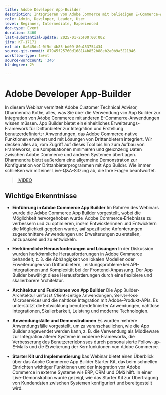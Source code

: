 ```yaml
---
title: Adobe Developer App-Builder
description: Integrieren von Adobe Commerce mit beliebigen E-Commerce-Anwendungen mithilfe von Expertenanleitungen und Live-Demonstrationen von App Builder
role: Admin, Developer, Leader, User
level: Beginner, Intermediate, Experienced
doc-type: Event
duration: 3460
last-substantial-update: 2025-01-25T00:00:00Z
jira: KT-17171
exl-id: 0a645dc1-0f5d-4b85-bd09-80a453754434
source-git-commit: 87945f25760d168144b852b88eb2a0b9a5021946
workflow-type: tm+mt
source-wordcount: '346'
ht-degree: 2%

---
```


# Adobe Developer App-Builder

In diesem Webinar vermittelt Adobe Customer Technical Advisor, Dharmendra Kothe, alles, was Sie über die Verwendung von App Builder zur Integration von Adobe Commerce mit anderen E-Commerce-Anwendungen wissen müssen. App Builder bietet ein einheitliches Erweiterungs-Framework für Drittanbieter zur Integration und Erstellung benutzerdefinierter Anwendungen, das Adobe Commerce-native Funktionen erweitert und mit Lösungen von Drittanbietern integriert. Wir decken alles ab, vom Zugriff auf dieses Tool bis hin zum Aufbau von Frameworks, die Komplikationen minimieren und gleichzeitig Daten zwischen Adobe Commerce und anderen Systemen übertragen. Dharmendra bietet außerdem eine allgemeine Demonstration zur Konfiguration von Drittanbieterprogrammen mit App Builder. Wie immer schließen wir mit einer Live-Q&amp;A-Sitzung ab, die Ihre Fragen beantwortet.

>[!VIDEO](https://video.tv.adobe.com/v/3443027/?learn=on&enablevpops)

## Wichtige Erkenntnisse

* **Einführung in Adobe Commerce App Builder** Im Rahmen des Webinars wurde die Adobe Commerce App Builder vorgestellt, wobei die Möglichkeit hervorgehoben wurde, Adobe Commerce-Erlebnisse zu verbessern und zu optimieren, indem Entwicklerinnen und Entwicklern die Möglichkeit gegeben wurde, auf spezifische Anforderungen zugeschnittene Anwendungen und Erweiterungen zu erstellen, anzupassen und zu entwickeln.

* **Herkömmliche Herausforderungen und Lösungen** In der Diskussion wurden herkömmliche Herausforderungen in Adobe Commerce behandelt, z. B. die Abhängigkeit von lokalen Modellen oder Erweiterungen von Drittanbietern, Leistungsprobleme bei API-Integrationen und Komplexität bei der Frontend-Anpassung. Der App Builder bewältigt diese Herausforderungen durch eine flexiblere und skalierbarere Architektur.

* **Architektur und Funktionen von App Builder** Die App Builder-Architektur umfasst Client-seitige Anwendungen, Server-lose Microservices und die nahtlose Integration mit Adobe-Produkt-APIs. Es unterstützt die Entwicklung benutzerdefinierter Anwendungen, nahtlose Integrationen, Skalierbarkeit, Leistung und moderne Technologien.

* **Anwendungsfälle und Demonstrationen** Es wurden mehrere Anwendungsfälle vorgestellt, um zu veranschaulichen, wie die App Builder angewendet werden kann, z. B. die Verwendung als Middleware zur Integration älterer Systeme in moderne Frameworks, die Verbesserung des Benutzererlebnisses durch personalisierte Follow-up-E-Mails und die Erweiterung der Kernfunktionen von Adobe Commerce.

* **Starter Kit und Implementierung** Das Webinar bietet einen Überblick über das Adobe Commerce App Builder Starter Kit, das beim schnellen Einrichten wichtiger Funktionen und der Integration von Adobe Commerce in externe Systeme wie ERP, CRM und OMS hilft. In einer Live-Demonstration wurde gezeigt, wie das Starter Kit zur Übertragung von Kundendaten zwischen Systemen konfiguriert und bereitgestellt wird.
